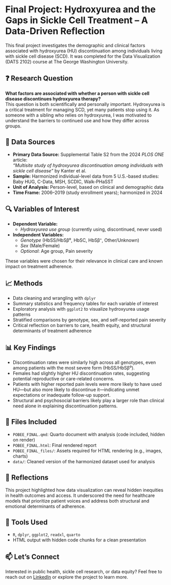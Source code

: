 # Final Project: Hydroxyurea and the Gaps in Sickle Cell Treatment – A Data-Driven Reflection

This final project investigates the demographic and clinical factors associated with hydroxyurea (HU) discontinuation among individuals living with sickle cell disease (SCD). It was completed for the Data Visualization (DATS 2102) course at The George Washington University.

## ❓ Research Question

**What factors are associated with whether a person with sickle cell disease discontinues hydroxyurea therapy?**  
This question is both scientifically and personally important. Hydroxyurea is a critical treatment for managing SCD, yet many patients stop using it. As someone with a sibling who relies on hydroxyurea, I was motivated to understand the barriers to continued use and how they differ across groups.

## 🧾 Data Sources

- **Primary Data Source:** Supplemental Table S2 from the 2024 *PLOS ONE* article:  
  *“Multisite study of hydroxyurea discontinuation among individuals with sickle cell disease”* by Kanter et al.
- **Sample:** Harmonized individual-level data from 5 U.S.-based studies: Baby HUG, C-Data, MSH, SCDIC, Walk-PHaSST
- **Unit of Analysis:** Person-level, based on clinical and demographic data
- **Time Frame:** 2006–2019 (study enrollment years); harmonized in 2024

## 🔍 Variables of Interest

- **Dependent Variable:**  
  - *Hydroxyurea use group* (currently using, discontinued, never used)
- **Independent Variables:**  
  - *Genotype* (HbSS/HbSβ⁰, HbSC, HbSβ⁺, Other/Unknown)  
  - *Sex* (Male/Female)  
  - *Optional*: Age group, Pain severity

These variables were chosen for their relevance in clinical care and known impact on treatment adherence.

## 📈 Methods

- Data cleaning and wrangling with `dplyr`
- Summary statistics and frequency tables for each variable of interest
- Exploratory analysis with `ggplot2` to visualize hydroxyurea usage patterns
- Stratified comparisons by genotype, sex, and self-reported pain severity
- Critical reflection on barriers to care, health equity, and structural determinants of treatment adherence

## 📊 Key Findings

- Discontinuation rates were similarly high across all genotypes, even among patients with the most severe form (HbSS/HbSβ⁰).
- Females had slightly higher HU discontinuation rates, suggesting potential reproductive or care-related concerns.
- Patients with higher reported pain levels were more likely to have used HU—but also more likely to discontinue it—indicating unmet expectations or inadequate follow-up support.
- Structural and psychosocial barriers likely play a larger role than clinical need alone in explaining discontinuation patterns.

## 📁 Files Included

- `POBEE_FINAL.qmd`: Quarto document with analysis (code included, hidden on render)
- `POBEE_FINAL.html`: Final rendered report
- `POBEE_FINAL_files/`: Assets required for HTML rendering (e.g., images, charts)
- `data/`: Cleaned version of the harmonized dataset used for analysis

## 🧠 Reflections

This project highlighted how data visualization can reveal hidden inequities in health outcomes and access. It underscored the need for healthcare models that prioritize patient voices and address both structural and emotional determinants of adherence.

## 🧬 Tools Used

- `R`, `dplyr`, `ggplot2`, `readxl`, `quarto`
- HTML output with hidden code chunks for a clean presentation

## 📫 Let’s Connect

Interested in public health, sickle cell research, or data equity? Feel free to reach out on [LinkedIn](https://linkedin.com/in/abapobee) or explore the project to learn more.
